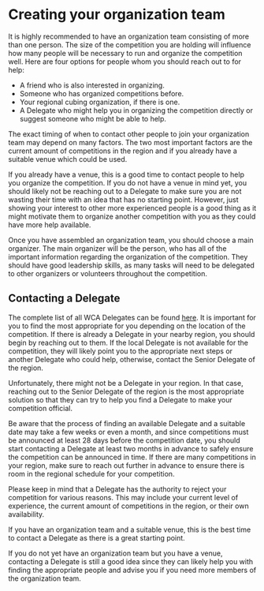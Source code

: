 # Creating your organization team

It is highly recommended to have an organization team consisting of more than one person. The size of the competition you are holding will influence how many people will be necessary to run and organize the competition well. Here are four options for people whom you should reach out to for help:

-   A friend who is also interested in organizing.
-   Someone who has organized competitions before.
-   Your regional cubing organization, if there is one.
-   A Delegate who might help you in organizing the competition directly or suggest someone who might be able to help.

The exact timing of when to contact other people to join your organization team may depend on many factors. The two most important factors are the current amount of competitions in the region and if you already have a suitable venue which could be used.

If you already have a venue, this is a good time to contact people to help you organize the competition. If you do not have a venue in mind yet, you should likely not be reaching out to a Delegate to make sure you are not wasting their time with an idea that has no starting point. However, just showing your interest to other more experienced people is a good thing as it might motivate them to organize another competition with you as they could have more help available.

Once you have assembled an organization team, you should choose a main organizer. The main organizer will be the person, who has all of the important information regarding the organization of the competition. They should have good leadership skills, as many tasks will need to be delegated to other organizers or volunteers throughout the competition.

## Contacting a Delegate

The complete list of all WCA Delegates can be found [here](https://www.worldcubeassociation.org/delegates). It is important for you to find the most appropriate for you depending on the location of the competition. If there is already a Delegate in your nearby region, you should begin by reaching out to them. If the local Delegate is not available for the competition, they will likely point you to the appropriate next steps or another Delegate who could help, otherwise, contact the Senior Delegate of the region.

Unfortunately, there might not be a Delegate in your region. In that case, reaching out to the Senior Delegate of the region is the most appropriate solution so that they can try to help you find a Delegate to make your competition official.

Be aware that the process of finding an available Delegate and a suitable date may take a few weeks or even a month, and since competitions must be announced at least 28 days before the competition date, you should start contacting a Delegate at least two months in advance to safely ensure the competition can be announced in time. If there are many competitions in your region, make sure to reach out further in advance to ensure there is room in the regional schedule for your competition.

Please keep in mind that a Delegate has the authority to reject your competition for various reasons. This may include your current level of experience, the current amount of competitions in the region, or their own availability.

If you have an organization team and a suitable venue, this is the best time to contact a Delegate as there is a great starting point.

If you do not yet have an organization team but you have a venue, contacting a Delegate is still a good idea since they can likely help you with finding the appropriate people and advise you if you need more members of the organization team.
